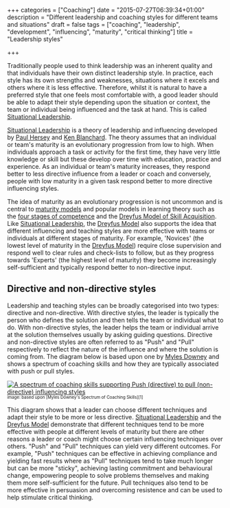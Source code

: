 +++
categories = ["Coaching"]
date = "2015-07-27T06:39:34+01:00"
description = "Different leadership and coaching styles for different teams and situations"
draft = false
tags = ["coaching", "leadership", "development", "influencing", "maturity", "critical thinking"]
title = "Leadership styles"

+++

Traditionally people used to think leadership was an inherent quality and that individuals have their own distinct leadership style.  In practice, each style has its own strengths and weaknesses, situations where it excels and others where it is less effective.  Therefore, whilst it is natural to have a preferred style that one feels most comfortable with, a good leader should be able to adapt their style depending upon the situation or context, the team or individual being influenced and the task at hand.  This is called [Situational Leadership].

[Situational Leadership] is a theory of leadership and influencing developed by [Paul Hersey](https://en.wikipedia.org/wiki/Paul_Hersey) and [Ken Blanchard](https://en.wikipedia.org/wiki/Ken_Blanchard).  The theory assumes that an individual or team's maturity is an evolutionary progression from low to high.  When individuals approach a task or activity for the first time, they have very little knowledge or skill but these develop over time with education, practice and experience.  As an individual or team's maturity increases, they respond better to less directive influence from a leader or coach and conversely, people with low maturity in a given task respond better to more directive influencing styles.  

The idea of maturity as an evolutionary progression is not uncommon and is central to [maturity models](https://en.wikipedia.org/wiki/Maturity_model) and popular models in learning theory such as the [four stages of competence](https://en.wikipedia.org/wiki/Four_stages_of_competence) and the [Dreyfus Model of Skill Acquisition][Dreyfus Model].  Like [Situational Leadership], the [Dreyfus Model] also supports the idea that different influencing and teaching styles are more effective with teams or individuals at different stages of maturity.  For example, 'Novices' (the lowest level of maturity in the [Dreyfus Model]) require close supervision and respond well to clear rules and check-lists to follow, but as they progress towards 'Experts' (the highest level of maturity) they become increasingly self-sufficient and typically respond better to non-directive input.

## Directive and non-directive styles

Leadership and teaching styles can be broadly categorised into two types: directive and non-directive.  With directive styles, the leader is typically the person who defines the solution and then tells the team or individual what to do.  With non-directive styles, the leader helps the team or individual arrive at the solution themselves usually by asking guiding questions.  Directive and non-directive styles are often referred to as "Push" and "Pull" respectively to reflect the nature of the influence and where the solution is coming from.  The diagram below is based upon one by [Myles Downey](http://mylesdowney.com/) and shows a spectrum of coaching skills and how they are typically associated with push or pull styles.  

<a href="/post/Coaching Spectrum.001.jpg">
	<img src="/post/Coaching Spectrum.001.jpg" alt="A spectrum of coaching skills supporting Push (directive) to pull (non-directive) influencing styles" class="pure-img">
</a>
<sup><sub>image: based upon [Myles Downey's Spectrum of Coaching Skills][1]</sub></sup>

This diagram shows that a leader can choose different techniques and adapt their style to be more or less directive.  [Situational Leadership] and the [Dreyfus Model] demonstrate that different techniques tend to be more effective with people at different levels of maturity but there are other reasons a leader or coach might choose certain influencing techniques over others.  "Push" and "Pull" techniques can yield very different outcomes.  For example, "Push" techniques can be effective in achieving compliance and yielding fast results where as "Pull" techniques tend to take much longer but can be more "sticky", achieving lasting commitment and behavioural change, empowering people to solve problems themselves and making them more self-sufficient for the future.  Pull techniques also tend to be more effective in persuasion and overcoming resistence and can be used to help stimulate critical thinking.


[1]: https://books.google.co.uk/books/about/Effective_Coaching.html?id=zifwAAAAMAAJ
[Situational Leadership]: https://en.wikipedia.org/wiki/Situational_leadership_theory
[Dreyfus Model]: https://en.wikipedia.org/wiki/Dreyfus_model_of_skill_acquisition

